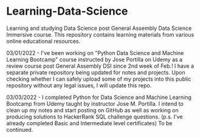 # Learning-Data-Science
Learning and studying Data Science post General Assembly Data Science Immersive course. This repository contains learning materials from various online educational resources. 

03/01/2022 - I've been working on "Python Data Science and Machine Learning Bootcamp" course instructed by Jose Portilla on Udemy as a review course post General Assembly DSI since 2nd week of Feb.! I have a separate private repository being updated for notes and projects. Upon checking whether I can safely upload some of my projects into this public repository without any legal issues, I will update this repo.   

03/03/2022 - I completed Python for Data Science and Machine Learning Bootcamp from Udemy taught by instructor Jose M. Portilla. I intend to clean up my notes and start posting on GitHub as well as working on producing solutions to HackerRank SQL challenge questions. (p.s. I've already completed Basic and Intermediate level certificates) To be continued.
